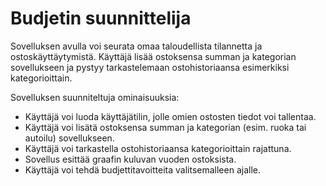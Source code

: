 # Budjetin suunnittelija

Sovelluksen avulla voi seurata omaa taloudellista tilannetta ja ostoskäyttäytymistä. Käyttäjä lisää ostoksensa summan ja kategorian sovellukseen ja pystyy tarkastelemaan ostohistoriaansa esimerkiksi kategorioittain.

Sovelluksen suunniteltuja ominaisuuksia:

* Käyttäjä voi luoda käyttäjätilin, jolle omien ostosten tiedot voi tallentaa.
* Käyttäjä voi lisätä ostoksensa summan ja kategorian (esim. ruoka tai autoilu) sovellukseen.
* Käyttäjä voi tarkastella ostohistoriaansa kategorioittain rajattuna.
* Sovellus esittää graafin kuluvan vuoden ostoksista.
* Käyttäjä voi tehdä budjettitavoitteita valitsemalleen ajalle.